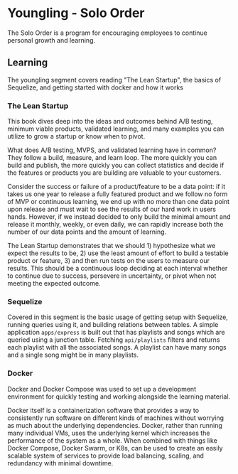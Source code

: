 # Youngling - Solo Order

The Solo Order is a program for encouraging employees to continue personal growth and learning.

## Learning

The youngling segment covers reading "The Lean Startup", the basics of Sequelize, and getting started with docker and how it works

### The Lean Startup

This book dives deep into the ideas and outcomes behind A/B testing, minimum viable products, validated learning, and many examples you can utilize to grow a startup or know when to pivot.

What does A/B testing, MVPS, and validated learning have in common? They follow a build, measure, and learn loop. The more quickly you can build and publish, the more quickly you can collect statistics and decide if the features or products you are building are valuable to your customers.

Consider the success or failure of a product/feature to be a data point: if it takes us one year to release a fully featured product and we follow no form of MVP or continuous learning, we end up with no more than one data point upon release and must wait to see the results of our hard work in users hands. However, if we instead decided to only build the minimal amount and release it monthly, weekly, or even daily, we can rapidly increase both the number of our data points and the amount of learning.

The Lean Startup demonstrates that we should 1) hypothesize what we expect the results to be, 2) use the least amount of effort to build a testable product or feature, 3) and then run tests on the users to measure our results. This should be a continuous loop deciding at each interval whether to continue due to success, persevere in uncertainty, or pivot when not meeting the expected outcome.

### Sequelize

Covered in this segment is the basic usage of getting setup with Sequelize, running queries using it, and building relations between tables. A simple application `apps/express` is built out that has playlists and songs which are queried using a junction table. Fetching `api/playlists` filters and returns each playlist with all the associated songs. A playlist can have many songs and a single song might be in many playlists.

### Docker

Docker and Docker Compose was used to set up a development environment for quickly testing and working alongside the learning material.

Docker itself is a containerization software that provides a way to consistently run software on different kinds of machines without worrying as much about the underlying dependencies. Docker, rather than running many individual VMs, uses the underlying kernel which increases the performance of the system as a whole. When combined with things like Docker Compose, Docker Swarm, or K8s, can be used to create an easily scalable system of services to provide load balancing, scaling, and redundancy with minimal downtime.
